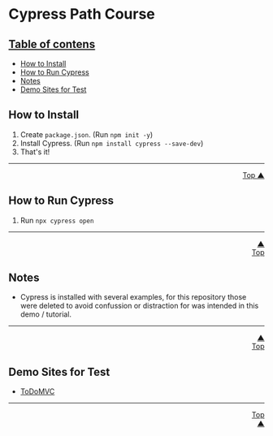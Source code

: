 # Cypress Path Course

## <ins>Table of contens</ins>

- [How to Install](#how-to-install)
- [How to Run Cypress](#how-to-run-cypress)
- [Notes](#notes)
- [Demo Sites for Test](#demo-sites-for-test)

## How to Install
1. Create `package.json`. (Run `npm init -y`)
2. Install Cypress. (Run `npm install cypress --save-dev`)
3. That's it!
<hr>
<div align="right">
    <a href="#cypress-path-course">Top ▲</a>
</div>

## How to Run Cypress
1. Run `npx cypress open`
<hr>
<div align="right">
    <a href="#cypress-path-course">▲<br/>Top</a>
</div>

## Notes
- Cypress is installed with several examples, for this repository those were deleted to avoid confussion or distraction for was intended in this demo / tutorial.
<hr>
<div align="right">
    <a href="#cypress-path-course">▲<br/>Top</a>
</div>

## Demo Sites for Test
- [ToDoMVC](https://todomvc.com)
<hr>
<div align="right">
    <a href="#cypress-path-course">Top<br/>▲</a>
</div>
